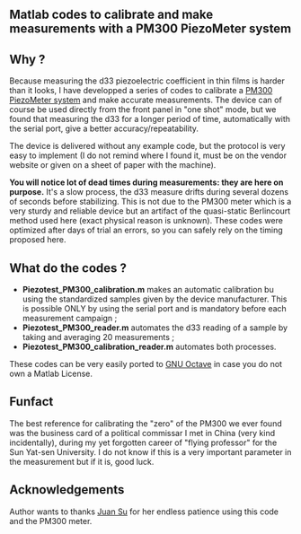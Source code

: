 ## Matlab codes to calibrate and make measurements with a PM300 PiezoMeter system

## Why ?

Because measuring the d33 piezoelectric coefficient in thin films is harder than it looks, I have developped a series of codes to calibrate a [PM300 PiezoMeter system](https://www.piezotest.com/d33piezometer.php) and make accurate measurements. The device can of course be used directly from the front panel in "one shot" mode, but we found that measuring the d33 for a longer period of time, automatically with the serial port, give a better accuracy/repeatability.

The device is delivered without any example code, but the protocol is very easy to implement (I do not remind where I found it, must be on the vendor website or given on a sheet of paper with the machine).

**You will notice lot of dead times during measurements: they are here on purpose.** It's a slow process, the d33 measure drifts during several dozens of seconds before stabilizing. This is not due to the PM300 meter which is a very sturdy and reliable device but an artifact of the quasi-static Berlincourt method used here (exact physical reason is unknown). These codes were optimized after days of trial an errors, so you can safely rely on the timing proposed here.

## What do the codes ?

- **Piezotest_PM300_calibration.m** makes an automatic calibration bu using the standardized samples given by the device manufacturer. This is possible ONLY by using the serial port and is mandatory before each measurement campaign ;
- **Piezotest_PM300_reader.m** automates the d33 reading of a sample by taking and averaging 20 measurements ;
- **Piezotest_PM300_calibration_reader.m** automates both processes.

These codes can be very easily ported to [GNU Octave](https://octave.org/) in case you do not own a Matlab License.

## Funfact

The best reference for calibrating the "zero" of the PM300 we ever found was the business card of a political commissar I met in China (very kind incidentally), during my yet forgotten career of "flying professor" for the Sun Yat-sen University. I do not know if this is a very important parameter in the measurement but if it is, good luck.  

## Acknowledgements

Author wants to thanks [Juan Su](https://www.researchgate.net/profile/Juan-Su-5) for her endless patience using this code and the PM300 meter.
